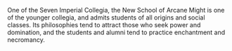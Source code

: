 One of the Seven Imperial Collegia, the New School of Arcane Might is one of the younger collegia, and admits students of all origins and social classes. Its philosophies tend to attract those who seek power and domination, and the students and alumni tend to practice enchantment and necromancy.